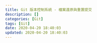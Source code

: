 ```yaml
---
title: Git 版本控制系統 - 檔案還原與重置提交
description: []
categories: [Git]
tags: [Git]
date: 2020-04-20 18:40:03
updated: 2020-04-20 18:40:03
---
```

